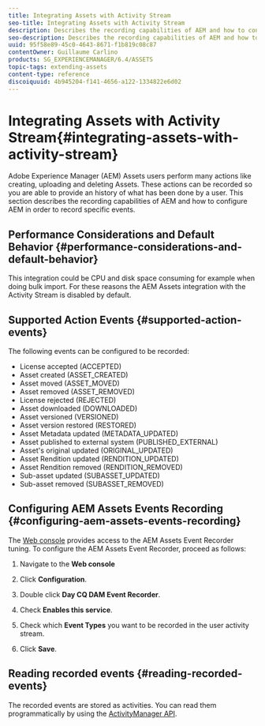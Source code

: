 ```yaml
---
title: Integrating Assets with Activity Stream
seo-title: Integrating Assets with Activity Stream
description: Describes the recording capabilities of AEM and how to configure AEM to record specific events.
seo-description: Describes the recording capabilities of AEM and how to configure AEM to record specific events.
uuid: 95f58e89-45c0-4643-8671-f1b819c08c87
contentOwner: Guillaume Carlino
products: SG_EXPERIENCEMANAGER/6.4/ASSETS
topic-tags: extending-assets
content-type: reference
discoiquuid: 4b945204-f141-4656-a122-1334822e6d02
---
```


# Integrating Assets with Activity Stream{#integrating-assets-with-activity-stream}

Adobe Experience Manager (AEM) Assets users perform many actions like creating, uploading and deleting Assets. These actions can be recorded so you are able to provide an history of what has been done by a user. This section describes the recording capabilities of AEM and how to configure AEM in order to record specific events.

## Performance Considerations and Default Behavior {#performance-considerations-and-default-behavior}

This integration could be CPU and disk space consuming for example when doing bulk import. For these reasons the AEM Assets integration with the Activity Stream is disabled by default.

## Supported Action Events {#supported-action-events}

The following events can be configured to be recorded:

* License accepted (ACCEPTED)
* Asset created (ASSET_CREATED)
* Asset moved (ASSET_MOVED)
* Asset removed (ASSET_REMOVED)
* License rejected (REJECTED)
* Asset downloaded (DOWNLOADED)
* Asset versioned (VERSIONED)
* Asset version restored (RESTORED)
* Asset Metadata updated (METADATA_UPDATED)
* Asset published to external system (PUBLISHED_EXTERNAL)
* Asset's original updated (ORIGINAL_UPDATED)
* Asset Rendition updated (RENDITION_UPDATED)
* Asset Rendition removed (RENDITION_REMOVED)
* Sub-asset updated (SUBASSET_UPDATED)
* Sub-asset removed (SUBASSET_REMOVED)

## Configuring AEM Assets Events Recording {#configuring-aem-assets-events-recording}

The [Web console](/help/sites/deploying/using/configuring-osgi.md) provides access to the AEM Assets Event Recorder tuning. To configure the AEM Assets Event Recorder, proceed as follows:

1. Navigate to the **Web console** 

1. Click **Configuration**.  

1. Double click **Day CQ DAM Event Recorder**.  

1. Check **Enables this service**.  

1. Check which **Event Types** you want to be recorded in the user activity stream.  

1. Click **Save**.

## Reading recorded events {#reading-recorded-events}

The recorded events are stored as activities. You can read them programmatically by using the [ActivityManager API](https://helpx.adobe.com/experience-manager/6-4/sites/developing/using/reference-materials/javadoc/com/adobe/granite/activitystreams/ActivityManager.html).  

